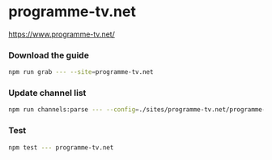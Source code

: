 # programme-tv.net

https://www.programme-tv.net/

### Download the guide

```sh
npm run grab --- --site=programme-tv.net
```

### Update channel list

```sh
npm run channels:parse --- --config=./sites/programme-tv.net/programme-tv.net.config.js --output=./sites/programme-tv.net/programme-tv.net.channels.xml
```

### Test

```sh
npm test --- programme-tv.net
```

